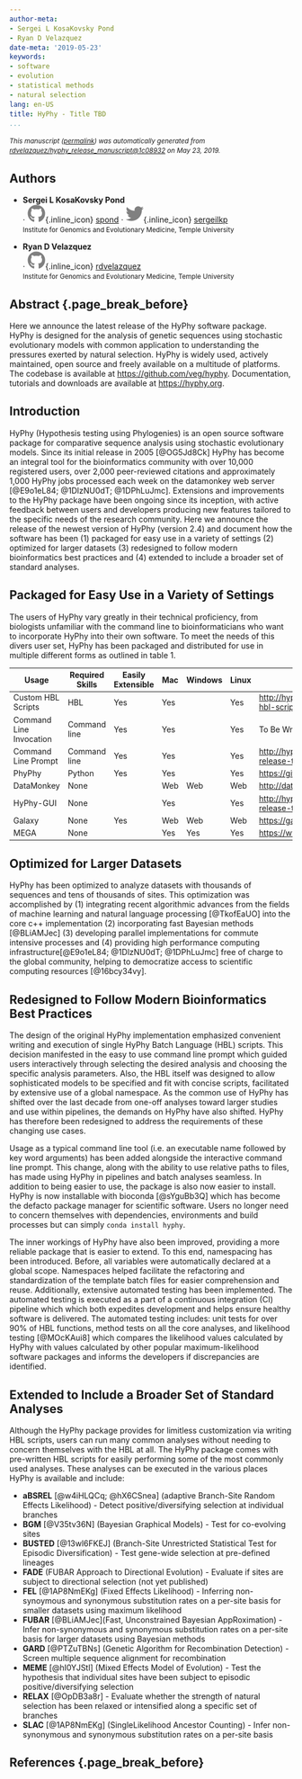 ```yaml
---
author-meta:
- Sergei L KosaKovsky Pond
- Ryan D Velazquez
date-meta: '2019-05-23'
keywords:
- software
- evolution
- statistical methods
- natural selection
lang: en-US
title: HyPhy - Title TBD
...
```







<small><em>
This manuscript
([permalink](https://rdvelazquez.github.io/hyphy_release_manuscript/v/1c08932639e27ada60e607ee2c6bce0da1579e93/))
was automatically generated
from [rdvelazquez/hyphy_release_manuscript@1c08932](https://github.com/rdvelazquez/hyphy_release_manuscript/tree/1c08932639e27ada60e607ee2c6bce0da1579e93)
on May 23, 2019.
</em></small>

## Authors



+ **Sergei L KosaKovsky Pond**<br>
    · ![GitHub icon](images/github.svg){.inline_icon}
    [spond](https://github.com/spond)
    · ![Twitter icon](images/twitter.svg){.inline_icon}
    [sergeilkp](https://twitter.com/sergeilkp)<br>
  <small>
     Institute for Genomics and Evolutionary Medicine, Temple University
  </small>

+ **Ryan D Velazquez**<br>
    · ![GitHub icon](images/github.svg){.inline_icon}
    [rdvelazquez](https://github.com/rdvelazquez)<br>
  <small>
     Institute for Genomics and Evolutionary Medicine, Temple University
  </small>



## Abstract {.page_break_before}

Here we announce the latest release of the HyPhy software package.
HyPhy is designed for the analysis of genetic sequences using stochastic evolutionary models with common application to understanding the pressures exerted by natural selection.
HyPhy is widely used, actively maintained, open source and freely available on a multitude of platforms. 
The codebase is available at <https://github.com/veg/hyphy>. 
Documentation, tutorials and downloads are available at <https://hyphy.org>.

## Introduction

HyPhy (Hypothesis testing using Phylogenies) is an open source software package for comparative sequence analysis using stochastic evolutionary models. 
Since its initial release in 2005 [@OG5Jd8Ck] HyPhy has become an integral tool for the bioinformatics community with over 10,000 registered users, over 2,000 peer-reviewed citations and approximately 1,000 HyPhy jobs processed each week on the datamonkey web server [@E9o1eL84; @1DlzNU0dT; @1DPhLuJmc]. 
Extensions and improvements to the HyPhy package have been ongoing since its inception, with active feedback between users and developers producing new features tailored to the specific needs of the research community. 
Here we announce the release of the newest version of HyPhy (version 2.4) and document how the software has been (1) packaged for easy use in a variety of settings (2) optimized for larger datasets (3) redesigned to follow modern bioinformatics best practices and (4) extended to include a broader set of standard analyses.

## Packaged for Easy Use in a Variety of Settings

The users of HyPhy vary greatly in their technical proficiency, from biologists unfamiliar with the command line to bioinformaticians who want to incorporate HyPhy into their own software. 
To meet the needs of this divers user set, HyPhy has been packaged and distributed for use in multiple different forms as outlined in table 1. 


| Usage                   | Required Skills | Easily Extensible | Mac | Windows | Linux | Tutorial                                                 | Download or Link                           |
|-------------------------|-----------------|-------------------|-----|---------|-------|----------------------------------------------------------|-------------------------------------------|
| Custom HBL Scripts | HBL             | Yes               | Yes |         | Yes   | <http://hyphy.org/about/#example-hbl-script>               | <https://github.com/veg/hyphy>              |
| Command Line Invocation | Command line    | Yes               | Yes |         | Yes   | To Be Written                                            | <https://github.com/veg/hyphy>             |
| Command Line Prompt     | Command line    | Yes               | Yes |         | Yes   | <http://hyphy.org/tutorials/current-release-tutorial/>     | <https://github.com/veg/hyphy>              |
| PhyPhy                  | Python          | Yes               | Yes |         | Yes   | <https://github.com/sjspielman/phyphy>                     | <http://sjspielman.org/phyphy/>             |
| DataMonkey              | None            |                   | Web | Web     | Web   | <http://datamonkey.org/help>                               | <http://datamonkey.org/>                    |
| HyPhy-GUI               | None            |                   | Yes |         | Yes   | <http://hyphy.org/tutorials/current-release-tutorial_gui/> | <https://github.com/veg/hyphy-gui/releases> |
| Galaxy                  | None            | Yes               | Web | Web     | Web   | <https://galaxyproject.org/support/>                       | <https://galaxy.hyphy.org>                  |
| MEGA                    | None            |                   | Yes | Yes     | Yes   | <https://www.megasoftware.net/docs>                        | <https://www.megasoftware.net/>             |

## Optimized for Larger Datasets 

HyPhy has been optimized to analyze datasets with thousands of sequences and tens of thousands of sites. 
This optimization was accomplished by (1) integrating recent algorithmic advances from the fields of machine learning and natural language processing [@TkofEaUO] into the core c++ implementation (2) incorporating fast Bayesian methods [@BLiAMJec] (3) developing parallel implementations for commute intensive processes and (4) providing high performance computing infrastructure[@E9o1eL84; @1DlzNU0dT; @1DPhLuJmc] free of charge to the global community, helping to democratize access to scientific computing resources [@16bcy34vy].

## Redesigned to Follow Modern Bioinformatics Best Practices

The design of the original HyPhy implementation emphasized convenient writing and execution of single HyPhy Batch Language (HBL) scripts. 
This decision manifested in the easy to use command line prompt which guided users interactively through selecting the desired analysis and choosing the specific analysis parameters. 
Also, the HBL itself was designed to allow sophisticated models to be specified and fit with concise scripts, facilitated by extensive use of a global namespace. 
As the common use of HyPhy has shifted over the last decade from one-off analyses toward larger studies and use within pipelines, the demands on HyPhy have also shifted. 
HyPhy has therefore been redesigned to address the requirements of these changing use cases.   

Usage as a typical command line tool (i.e. an executable name followed by key word arguments) has been added alongside the interactive command line prompt. 
This change, along with the ability to use relative paths to files, has made using HyPhy in pipelines and batch analyses seamless.
In addition to being easier to use, the package is also now easier to install. HyPhy is now installable with bioconda [@sYguBb3Q] which has become the defacto package manager for scientific software. Users no longer need to concern themselves with dependencies, environments and build processes but can simply `conda install hyphy`.


The inner workings of HyPhy have also been improved, providing a more reliable package that is easier to extend.
To this end, namespacing has been introduced.
Before, all variables were automatically declared at a global scope. 
Namespaces helped facilitate the refactoring and standardization of the template batch files for easier comprehension and reuse.
Additionally, extensive automated testing has been implemented.
The automated testing is executed as a part of a continuous integration (CI) pipeline which which both expedites development and helps ensure healthy software is delivered.
The automated testing includes: unit tests for over 90% of HBL functions, method tests on all the core analyses, and likelihood testing [@MOcKAui8] which compares the likelihood values calculated by HyPhy with values calculated by other popular maximum-likelihood software packages and informs the developers if discrepancies are identified.

## Extended to Include a Broader Set of Standard Analyses

Although the HyPhy package provides for limitless customization via writing HBL scripts, users can run many common analyses without needing to concern themselves with the HBL at all. 
The HyPhy package comes with pre-written HBL scripts for easily performing some of the most commonly used analyses. 
These analyses can be executed in the various places HyPhy is available and include:  
  
+ __aBSREL__ [@w4iHLQCq; @hX6CSnea] (adaptive Branch-Site Random Effects Likelihood) - Detect positive/diversifying selection at individual branches  
+ __BGM__ [@V35tv36N] (Bayesian Graphical Models) - Test for co-evolving sites  
+ __BUSTED__ [@13wl6FKEJ] (Branch-Site Unrestricted Statistical Test for Episodic Diversification) - Test gene-wide selection at pre-defined lineages  
+ __FADE__ (FUBAR Approach to Directional Evolution) - Evaluate if sites are subject to directional selection (not yet published) 
+ __FEL__ [@1AP8NmEKg] (Fixed Effects Likelihood) - Inferring non-synoymous and synonymous substitution rates on a per-site basis for smaller datasets using maximum likelihood  
+ __FUBAR__ [@BLiAMJec](Fast, Unconstrained Bayesian AppRoximation) - Infer non-synonymous and synonymous substitution rates on a per-site basis for larger datasets using Bayesian methods  
+ __GARD__ [@PTZuTBNs] (Genetic Algorithm for Recombination Detection) - Screen multiple sequence alignment for recombination  
+ __MEME__ [@hI0YJStl] (Mixed Effects Model of Evolution) - Test the hypothesis that individual sites have been subject to episodic positive/diversifying selection  
+ __RELAX__ [@OpDB3a8r] - Evaluate whether the strength of natural selection has been relaxed or intensified along a specific set of branches  
+ __SLAC__ [@1AP8NmEKg] (SingleLikelihood Ancestor Counting) - Infer non-synonymous and synonymous substitution rates on a per-site basis 

## References {.page_break_before}

<!-- Explicitly insert bibliography here -->
<div id="refs"></div>
